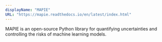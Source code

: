 ```yaml
---
displayName: "MAPIE"
URL: "https://mapie.readthedocs.io/en/latest/index.html"
---
```


MAPIE is an open-source Python library for quantifying uncertainties and controlling the risks of machine learning models.